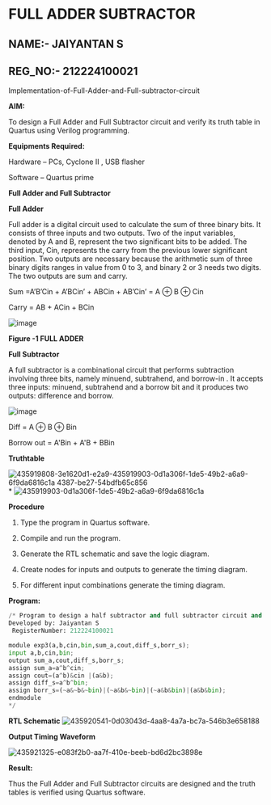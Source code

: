 # FULL ADDER SUBTRACTOR

## NAME:- JAIYANTAN S
## REG_NO:-  212224100021

Implementation-of-Full-Adder-and-Full-subtractor-circuit

**AIM:**

To design a Full Adder and Full Subtractor circuit and verify its truth table in Quartus using Verilog programming.

**Equipments Required:**

Hardware – PCs, Cyclone II , USB flasher

Software – Quartus prime


**Full Adder and Full Subtractor**

**Full Adder**

Full adder is a digital circuit used to calculate the sum of three binary bits. It consists of three inputs and two outputs. Two of the input variables, denoted by A and B, represent the two significant bits to be added. The third input, Cin, represents the carry from the previous lower significant position. Two outputs are necessary because the arithmetic sum of three binary digits ranges in value from 0 to 3, and binary 2 or 3 needs two digits. The two outputs are sum and carry.

Sum =A’B’Cin + A’BCin’ + ABCin + AB’Cin’ = A ⊕ B ⊕ Cin 

Carry = AB + ACin + BCin

![image](https://github.com/naavaneetha/FULL_ADDER_SUBTRACTOR/assets/154305477/0f30ba51-5ffb-4198-845f-18e054f675e7)

**Figure -1 FULL ADDER**

**Full Subtractor**

A full subtractor is a combinational circuit that performs subtraction involving three bits, namely minuend, subtrahend, and borrow-in . It accepts three inputs: minuend, subtrahend and a borrow bit and it produces two outputs: difference and borrow.

![image](https://github.com/naavaneetha/FULL_ADDER_SUBTRACTOR/assets/154305477/02b24f51-ab51-4304-9ad6-7b81ffc1ead5)

Diff = A ⊕ B ⊕ Bin 

Borrow out = A'Bin + A'B + BBin

**Truthtable**

![435919808-3e1620d1-e2a9-![435919903-0d1a306f-1de5-49b2-a6a9-6f9da6816c1a](https://github.com/user-attachments/assets/1522aab0-f0e9-4964-b328-8f717c4e50c4)
4387-be27-54bdfb65c856](https://github.com/user-attachments/assets/517f4a08-c2b4-4378-93ed-ceeb8f89c9ba)*
![435919903-0d1a306f-1de5-49b2-a6a9-6f9da6816c1a](https://github.com/user-attachments/assets/0fbd03c3-de15-41bf-83c8-76785193d1bd)

**Procedure**
1. Type the program in Quartus software.

2. Compile and run the program.

3. Generate the RTL schematic and save the logic diagram.

4. Create nodes for inputs and outputs to generate the timing diagram.

5. For different input combinations generate the timing diagram.

**Program:**
```python
/* Program to design a half subtractor and full subtractor circuit and verify its truth table in quartus using Verilog programming.
Developed by: Jaiyantan S
 RegisterNumber: 212224100021

module exp3(a,b,cin,bin,sum_a,cout,diff_s,borr_s);
input a,b,cin,bin;
output sum_a,cout,diff_s,borr_s;
assign sum_a=a^b^cin;
assign cout=(a^b)&cin |(a&b);
assign diff_s=a^b^bin;
assign borr_s=(~a&~b&~bin)|(~a&b&~bin)|(~a&b&bin)|(a&b&bin);
endmodule
*/
```
**RTL Schematic**
![435920541-0d03043d-4aa8-4a7a-bc7a-546b3e658188](https://github.com/user-attachments/assets/15f1aa65-f53b-4851-b8e7-a4833743db09)



**Output Timing Waveform**

![435921325-e083f2b0-aa7f-410e-beeb-bd6d2bc3898e](https://github.com/user-attachments/assets/667a6740-9cf8-4a45-92c4-7605d9d8fde2)


**Result:**

Thus the Full Adder and Full Subtractor circuits are designed and the truth tables is verified using Quartus software.



